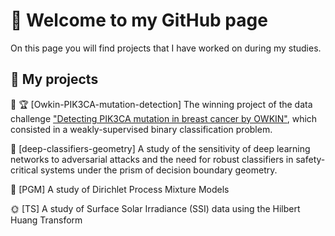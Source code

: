 # 👋 Welcome to my GitHub page 

On this page you will find projects that I have worked on during my studies.

## :rocket: My projects


🧬 🏆 [Owkin-PIK3CA-mutation-detection] The winning project of the data challenge ["Detecting PIK3CA mutation in breast cancer by OWKIN"](https://challengedata.ens.fr/challenges/98), which consisted in a weakly-supervised binary classification problem.

:mag_right: [deep-classifiers-geometry] A study of the sensitivity of deep learning networks to adversarial attacks and the need for robust classifiers in safety-critical systems under the prism of decision boundary geometry.

🔬 [PGM] A study of Dirichlet Process Mixture Models

:sun_with_face: [TS] A study of Surface Solar Irradiance (SSI) data using the Hilbert Huang Transform


<!--
**paulbonin/paulbonin** is a ✨ _special_ ✨ repository because its `README.md` (this file) appears on your GitHub profile.

Here are some ideas to get you started:

- 🔭 I’m currently working on ...
- 🌱 I’m currently learning ...
- 👯 I’m looking to collaborate on ...
- 🤔 I’m looking for help with ...
- 💬 Ask me about ...
- 📫 How to reach me: ...
- 😄 Pronouns: ...
- ⚡ Fun fact: ...
-->
